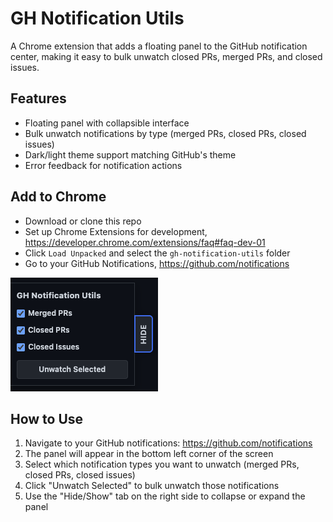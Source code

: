 # GH Notification Utils

A Chrome extension that adds a floating panel to the GitHub notification center, making it easy to bulk unwatch closed PRs, merged PRs, and closed issues.

## Features

- Floating panel with collapsible interface
- Bulk unwatch notifications by type (merged PRs, closed PRs, closed issues)
- Dark/light theme support matching GitHub's theme
- Error feedback for notification actions

## Add to Chrome

* Download or clone this repo
* Set up Chrome Extensions for development, https://developer.chrome.com/extensions/faq#faq-dev-01
* Click `Load Unpacked` and select the `gh-notification-utils` folder
* Go to your GitHub Notifications, https://github.com/notifications

![GitHub Notification Utils](gh-notification-utils.png)

## How to Use

1. Navigate to your GitHub notifications: https://github.com/notifications
2. The panel will appear in the bottom left corner of the screen
3. Select which notification types you want to unwatch (merged PRs, closed PRs, closed issues)
4. Click "Unwatch Selected" to bulk unwatch those notifications
5. Use the "Hide/Show" tab on the right side to collapse or expand the panel

